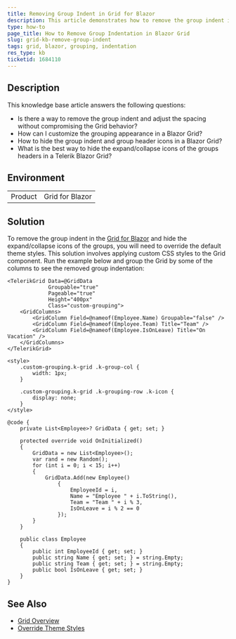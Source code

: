 ```yaml
---
title: Removing Group Indent in Grid for Blazor
description: This article demonstrates how to remove the group indent in the Grid for Blazor by overriding the default theme styles.
type: how-to
page_title: How to Remove Group Indentation in Blazor Grid
slug: grid-kb-remove-group-indent
tags: grid, blazor, grouping, indentation
res_type: kb
ticketid: 1684110
---
```


## Description

This knowledge base article answers the following questions:

- Is there a way to remove the group indent and adjust the spacing without compromising the Grid behavior?
- How can I customize the grouping appearance in a Blazor Grid?
- How to hide the group indent and group header icons in a Blazor Grid?
- What is the best way to hide the expand/collapse icons of the groups headers in a Telerik Blazor Grid?

## Environment

<table>
	<tbody>
		<tr>
			<td>Product</td>
			<td>Grid for Blazor</td>
		</tr>
	</tbody>
</table>

## Solution

To remove the group indent in the [Grid for Blazor](slug:grid-overview) and hide the expand/collapse icons of the groups, you will need to override the default theme styles. This solution involves applying custom CSS styles to the Grid component. Run the example below and group the Grid by some of the columns to see the removed group indentation:

````RAZOR
<TelerikGrid Data=@GridData
             Groupable="true"
             Pageable="true"
             Height="400px"
             Class="custom-grouping">
    <GridColumns>
        <GridColumn Field=@nameof(Employee.Name) Groupable="false" />
        <GridColumn Field=@nameof(Employee.Team) Title="Team" />
        <GridColumn Field=@nameof(Employee.IsOnLeave) Title="On Vacation" />
    </GridColumns>
</TelerikGrid>

<style>
    .custom-grouping.k-grid .k-group-col {
        width: 1px;
    }

    .custom-grouping.k-grid .k-grouping-row .k-icon {
        display: none;
    }
</style>

@code {
    private List<Employee>? GridData { get; set; }

    protected override void OnInitialized()
    {
        GridData = new List<Employee>();
        var rand = new Random();
        for (int i = 0; i < 15; i++)
        {
            GridData.Add(new Employee()
                {
                    EmployeeId = i,
                    Name = "Employee " + i.ToString(),
                    Team = "Team " + i % 3,
                    IsOnLeave = i % 2 == 0
                });
        }
    }

    public class Employee
    {
        public int EmployeeId { get; set; }
        public string Name { get; set; } = string.Empty;
        public string Team { get; set; } = string.Empty;
        public bool IsOnLeave { get; set; }
    }
}
````

## See Also

- [Grid Overview](slug:grid-overview)
- [Override Theme Styles](slug:themes-override)
